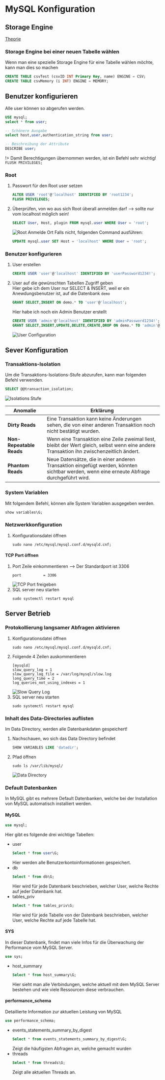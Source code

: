 # MySQL Konfiguration

## Storage Engine
[Theorie](../Theorie/StorageEngines.md)

### Storage Engine bei einer neuen Tabelle wählen
Wenn man eine spezielle Storage Engine für eine Tabelle wählen möchte, kann man dies so machen
```sql
CREATE TABLE csvTest (csvID INT Primary Key, name) ENGINE = CSV;
CREATE TABLE csvMemory (i INT) ENGINE = MEMORY;
```

## Benutzer konfigurieren
Alle user können so abgerufen werden.
```sql
USE mysql;
select * from user;

-- Schönere Ausgabe
select host,user,authentication_string from user;

-- Beschreibung der Attribute
DESCRIBE user;
```

!> Damit Berechtigungen übernommen werden, ist ein Befehl sehr wichtig! \
    ```
FLUSH PRIVILEGES;
    ```


### Root
1. Passwort für den Root user setzen
   ```sql
   ALTER USER 'root'@'localhost' IDENTIFIED BY 'root1234';
   FLUSH PRIVILEGES;
   ```
2. Überprüfen, von wo aus sich Root überall anmelden darf --> sollte nur vom localhost möglich sein!
   ```sql
   SELECT User, Host, plugin FROM mysql.user WHERE User = 'root';
   ```
   ![Root Anmelde Ort](../pictures/ConfigureMySQL/RootAnmeldeOrt.jpg)
   Falls nicht, folgenden Command ausführen:
   ```sql
   UPDATE mysql.user SET Host = 'localhost' WHERE User = 'root';
   ```

### Benutzer konfigurieren
1. User erstellen
   ```sql
   CREATE USER 'user'@'localhost' IDENTIFIED BY 'userPassword1234!';
   ```
2. User auf die gewünschten Tabellen Zugriff geben \
   Hier gebe ich dem User nur SELECT & INSERT, weil er ein Anewdungsbenutzer ist, auf die Datenbank `demo`
   ```sql
   GRANT SELECT,INSERT ON demo.* TO 'user'@'localhost';
   ```
   Hier habe ich noch ein Admin Benutzer erstellt
   ```sql
   CREATE USER 'admin'@'localhost' IDENTIFIED BY 'adminPassword1234!';
   GRANT SELECT,INSERT,UPDATE,DELETE,CREATE,DROP ON demo.* TO 'admin'@'localhost';
   ```
   ![User Configuration](../pictures/ConfigureMySQL/User.jpg)


## Sever Konfiguration

### Transaktions-Isolation
Um die Transaktions-Isolations-Stufe abzurufen, kann man folgenden Befehl verwenden.
```sql
SELECT @@transaction_isolation;
```
![Isolations Stufe](../pictures/ConfigureMySQL/Isolationsstufe.jpg)

| Anomalie              | Erklärung                                                                                                   |
|-----------------------|-----------------------------------------------------------------------------------------------------------|
| **Dirty Reads**       | Eine Transaktion kann keine Änderungen sehen, die von einer anderen Transaktion noch nicht bestätigt wurden. |
| **Non-Repeatable Reads** | Wenn eine Transaktion eine Zeile zweimal liest, bleibt der Wert gleich, selbst wenn eine andere Transaktion ihn zwischenzeitlich ändert. |
| **Phantom Reads**     | Neue Datensätze, die in einer anderen Transaktion eingefügt werden, könnten sichtbar werden, wenn eine erneute Abfrage durchgeführt wird. |


### System Variablen
Mit folgendem Befehl, können alle System Variablen ausgegeben werden.
```sql
show variables\G;
```


### Netzwerkkonfiguration
1. Konfigurationsdatei öffnen
   ```
   sudo nano /etc/mysql/mysql.conf.d/mysqld.cnf;
   ```
#### TCP Port öffnen
1. Port Zeile einkommentieren --> Der Standardport ist 3306
   ```
   port          = 3306
   ``` 
   ![TCP Port freigeben](../pictures/ConfigureMySQL/SQLTCPPort.jpg)
2. SQL server neu starten
   ```
   sudo systemctl restart mysql
   ```


## Server Betrieb

### Protokollierung langsamer Abfragen aktivieren
1. Konfigurationsdatei öffnen
   ```
   sudo nano /etc/mysql/mysql.conf.d/mysqld.cnf;
   ```
2. Folgende 4 Zeilen auskommentieren
   ```
   [mysqld]
   slow_query_log = 1
   slow_query_log_file = /var/log/mysql/slow.log
   long_query_time = 2
   log_queries_not_using_indexes = 1
   ```
   ![Slow Query Log](../pictures/ConfigureMySQL/SlowQueryLog.jpg)
3. SQL server neu starten
   ```
   sudo systemctl restart mysql
   ```

### Inhalt des Data-Directories auflisten
Im Data Directory, werden alle Datenbankdaten gespeichert!

1. Nachschauen, wo sich das Data Directory befindet
   ```sql
   SHOW VARIABLES LIKE 'datadir';
   ```
2. Pfad öffnen
   ```
   sudo ls /var/lib/mysql/
   ```
   ![Data Directory](../pictures/ConfigureMySQL/DataDirectory.jpg)

### Default Datenbanken
In MySQL gibt es mehrere Default Datenbanken, welche bei der Installation von MySQL automatisch installiert werden.

#### MySQL
```sql
use mysql;
```
Hier gibt es folgende drei wichtige Tabellen:
- user
  ```sql
  Select * from user\G;
  ```
  Hier werden alle Benutzerkontoinformationen gespeichert.
- db
  ```sql
  Select * from db\G;
  ```
  Hier wird für jede Datenbank beschrieben, welcher User, welche Rechte auf jeder Datenbank hat.
- tables_priv
  ```sql
  Select * from tables_priv\G;
  ```
  Hier wird für jede Tabelle von der Datenbank beschrieben, welcher User, welche Rechte auf jede Tabelle hat.

#### SYS
In dieser Datenbank, findet man viele Infos für die Überwachung der Performance vom MySQL Server.
```sql
use sys;
```
- host_summary
  ```sql
  Select * from host_summary\G;
  ```
  Hier sieht man alle Verbindungen, welche aktuell mit dem MySQL Server bestehen und wie viele Ressourcen diese verbrauchen.


#### performance_schema
Detaillierte Information zur aktuellen Leistung von MySQL
```sql
use performance_schema;
```
- events_statements_summary_by_digest
  ```sql
  Select * from events_statements_summary_by_digest\G;
  ```
  Zeigt die häufigsten Abfragen an, welche gemacht wurden
- threads
  ```sql
  Select * from threads\G;
  ```
  Zeigt alle aktuellen Threads an.
